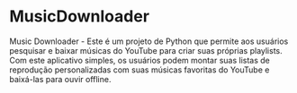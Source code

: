 # MusicDownloader
Music Downloader - Este é um projeto de Python que permite aos usuários pesquisar e baixar músicas do YouTube para criar suas próprias playlists. Com este aplicativo simples, os usuários podem montar suas listas de reprodução personalizadas com suas músicas favoritas do YouTube e baixá-las para ouvir offline.
